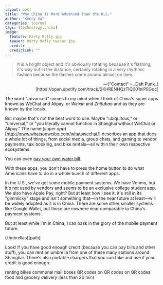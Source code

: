 ```yaml
---
layout: post
title: "Why China is More Advanced Than the U.S."
author: "Kenny Xu"
categories: journal
tags: [technology,china]
image:
  feature: Marty Mcfly.jpg
  teaser: Marty Mcfly_teaser.jpg
  credit:
  creditlink: ""
---
```

>It is a bright object and it's obviously rotating because it's flashing, it's way out in the distance, certainly rotating in a very rhythmic fashion because the flashes come around almost on time.

<p align="right">—("Contact" - _Daft Punk_)[https://open.spotify.com/track/2KHRENHQzTIQ001nlP9Gdc]</p>

The word "advanced" comes to my mind when I think of China's super apps known as WeChat and Alipay, or _Weixin_ and _Zhifubao_ and as they are known by the locals.

But maybe that's not the best word to use. Maybe "ubiquitous," or "universal," or "you literally cannot function in Shanghai without WeChat or Alipay." The name (*super app*)[http://www.whatsonweibo.com/whatswechat/] describes an app that does a whole lot of things, from social media, group chats, and gaming to vendor payments, taxi booking, and bike rentals—all within their own respective ecosystems.

You can even [pay your own water bill](https://www.beijing-kids.com/blog/2015/10/13/net-savings-paying-for-utilities-on-wechat-wallet-and-alipay/).

With these apps, you don't have to press the home button to do what Americans have to do in a whole bunch of different apps.

In the U.S., we've got some mobile payment systems. We have Venmo, but it's not used by vendors and seems to be an exclusive college student app. We also have Apple Pay, right? But at least how I see it, it's still in its "gimmicky" stage and isn't something that—in the near future at least—will be widely adopted as it is in China. There are some other smaller systems like Google Wallet, but those are nowhere near comparable to China's payment systems.

But at least while I'm in China, I can bask in the glory of the mobile payment future.

(Umbrellas)[path]

Look! If you have good enough credit (because you can pay bills and other stuff), you can rent an umbrella from one of these many stations around Shanghai. There's also portable chargers that you can take and use if your credit is good enough.

renting bikes
communal mail boxes
QR codes on QR codes on QR codes
food and grocery delivery (less than 20 min)
